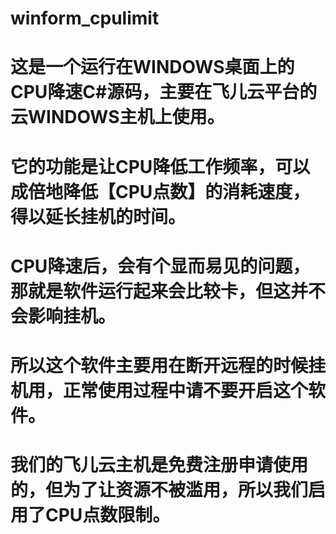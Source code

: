 # winform_cpulimit

# 这是一个运行在WINDOWS桌面上的CPU降速C#源码，主要在飞儿云平台的云WINDOWS主机上使用。
# 它的功能是让CPU降低工作频率，可以成倍地降低【CPU点数】的消耗速度，得以延长挂机的时间。
# CPU降速后，会有个显而易见的问题，那就是软件运行起来会比较卡，但这并不会影响挂机。
# 所以这个软件主要用在断开远程的时候挂机用，正常使用过程中请不要开启这个软件。
# 我们的<b>飞儿云主机</b>是免费注册申请使用的，但为了让资源不被滥用，所以我们启用了CPU点数限制。
